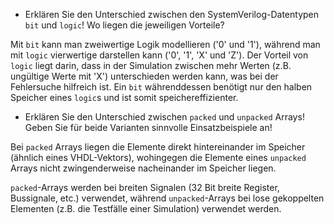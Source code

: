 - Erklären Sie den Unterschied zwischen den SystemVerilog-Datentypen `bit` und `logic`! Wo liegen die jeweiligen Vorteile?

Mit `bit` kann man zweiwertige Logik modellieren ('0' und '1'), während man mit `logic` vierwertige darstellen kann ('0', '1', 'X' und 'Z').
Der Vorteil von `logic` liegt darin, dass in der Simulation zwischen mehr Werten (z.B. ungültige Werte mit 'X') unterschieden werden kann, was bei der Fehlersuche hilfreich ist.
Ein `bit` währenddessen benötigt nur den halben Speicher eines `logic`s und ist somit speichereffizienter.


- Erklären Sie den Unterschied zwischen `packed` und `unpacked` Arrays! Geben Sie für beide Varianten sinnvolle Einsatzbeispiele an!

Bei `packed` Arrays liegen die Elemente direkt hintereinander im Speicher (ähnlich eines VHDL-Vektors), wohingegen die Elemente eines `unpacked` Arrays nicht zwingenderweise nacheinander im Speicher liegen.

`packed`-Arrays werden bei breiten Signalen (32 Bit breite Register, Bussignale, etc.) verwendet, während `unpacked`-Arrays bei lose gekoppelten Elementen (z.B. die Testfälle einer Simulation) verwendet werden.
